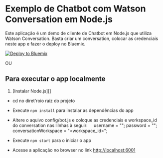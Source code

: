 # Exemplo de Chatbot com Watson Conversation em Node.js

Este aplicação é um demo de cliente de Chatbot em Node.js que utiliza Watson Conversation. Basta criar um conversation, colocar as credenciais neste app e fazer o deploy no Bluemix. 

[![Deploy to Bluemix](https://bluemix.net/deploy/button.png)](https://bluemix.net/deploy?repository=https://github.com/sergiogama/chatbot)

OU

## Para executar o app localmente

1. [Instalar Node.js][]
+ cd no diret'roio raiz do projeto
+ Execute `npm install` para instalar as dependências do app
+ Altere o aquivo config/bot.js e coloque as credenciais e workspace_id do conversation nas lilnhas à seguir:
    
    username = "<username>";
    password = "<password>";
    conversationWorkspace = "<workspace_id>";

+ Execute `npm start` para o iniciar o app
+ Acesse a aplicação no browser no link <http://localhost:6001>

[Instale Node.js]: https://nodejs.org/en/download/
"# Conversation-demo" 
